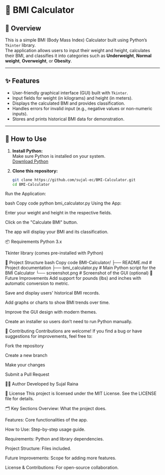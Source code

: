 # 🧮 BMI Calculator

## 📄 Overview
This is a simple BMI (Body Mass Index) Calculator built using Python’s `Tkinter` library.  
The application allows users to input their weight and height, calculates their BMI, and classifies it into categories such as **Underweight**, **Normal weight**, **Overweight**, or **Obesity**.

---

## ✨ Features
- User-friendly graphical interface (GUI) built with `Tkinter`.
- Input fields for weight (in kilograms) and height (in meters).
- Displays the calculated BMI and provides classification.
- Handles errors for invalid input (e.g., negative values or non-numeric inputs).
- Stores and prints historical BMI data for demonstration.

---


## 🚀 How to Use

1. **Install Python:**  
   Make sure Python is installed on your system.  
   [Download Python](https://www.python.org/downloads/)

2. **Clone this repository:**
   ```bash
   git clone https://github.com/sujal-ec/BMI-Calculator.git
   cd BMI-Calculator
Run the Application:

bash
Copy code
python bmi_calculator.py
Using the App:

Enter your weight and height in the respective fields.

Click on the "Calculate BMI" button.

The app will display your BMI and its classification.

📦 Requirements
Python 3.x

Tkinter library (comes pre-installed with Python)

📁 Project Structure
bash
Copy code
BMI-Calculator/
├── README.md            # Project documentation
├── bmi_calculator.py    # Main Python script for the BMI Calculator
└── screenshot.png       # Screenshot of the GUI (optional)
🌱 Future Improvements
Add support for pounds (lbs) and inches with automatic conversion to metric.

Save and display users' historical BMI records.

Add graphs or charts to show BMI trends over time.

Improve the GUI design with modern themes.

Create an installer so users don’t need to run Python manually.

🤝 Contributing
Contributions are welcome!
If you find a bug or have suggestions for improvements, feel free to:

Fork the repository

Create a new branch

Make your changes

Submit a Pull Request

👨‍💻 Author
Developed by Sujal Raina

🪪 License
This project is licensed under the MIT License.
See the LICENSE file for details.

🗂️ Key Sections
Overview: What the project does.

Features: Core functionalities of the app.

How to Use: Step-by-step usage guide.

Requirements: Python and library dependencies.

Project Structure: Files included.

Future Improvements: Scope for adding more features.

License & Contributions: For open-source collaboration.
